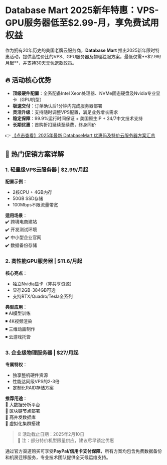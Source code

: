 # Database Mart 2025新年特惠：VPS-GPU服务器低至$2.99-月，享免费试用权益

作为拥有20年历史的美国老牌云服务商，**Database Mart** 推出2025新年限时特惠活动，提供高性价比的VPS、GPU服务器及物理独服方案，最低仅需**$2.99/月起**，并支持30天无忧退款政策。

## 🔥 活动核心优势

- **顶级硬件配置**：全系配备Intel Xeon处理器、NVMe固态硬盘及Nvidia专业显卡（GPU机型）
- **极速交付**：订单确认后1分钟内完成服务器部署
- **灵活升级**：支持随时调整VPS配置，满足业务增长需求
- **稳定保障**：99.9%运行时间保证 + 美国原生IP + 24/7中文技术支持
- **长期优惠**：首购折扣延续至续费，终身同价

👉 [【点击查看】2025年最新 DatabaseMart 优惠码及特价云服务器方案汇总](https://bit.ly/DatabaseMart)

## 🚀 热门促销方案详解

### 1. 轻量级VPS云服务器 | $2.99/月起
**配置示例**：
- 2核CPU + 4GB内存
- 50GB SSD存储
- 100Mbps不限流量带宽

**适用场景**：  
✔️ 跨境电商建站  
✔️ 开发测试环境  
✔️ 中小型企业官网  
✔️ 数据备份存储  

### 2. 高性能GPU服务器 | $11.6/月起
**核心亮点**：
- 独立Nvidia显卡（非共享资源）
- 显存2GB-384GB可选
- 支持RTX/Quadro/Tesla全系列

**典型应用**：  
◾ AI模型训练  
◾ 4K视频渲染  
◾ 三维动画制作  
◾ 云游戏托管  

### 3. 企业级物理服务器 | $27/月起
**专属特权**：
- 独享整机硬件资源
- 性能达同级VPS的2-3倍
- 定制化RAID存储方案

**推荐用途**：  
🔹 大数据分析平台  
🔹 区块链节点部署  
🔹 高并发数据库  
🔹 虚拟化集群搭建  

> ⏰ 活动截止日期：2025年2月10日  
> 📌 注：部分特价机型限量供应，建议尽早锁定优惠

通过官方渠道购买可享受**PayPal/信用卡支付保障**，所有方案均包含免费数据备份和机房迁移服务，专业技术团队提供全天候运维支持。